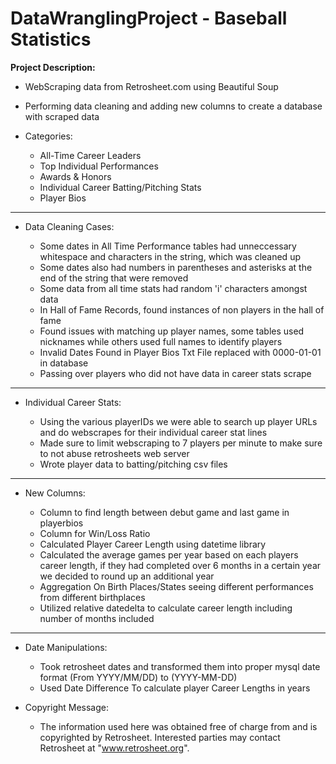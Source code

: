 # DataWranglingProject - Baseball Statistics

**Project Description:**
     
- WebScraping data from Retrosheet.com using Beautiful Soup

- Performing data cleaning and adding new columns to create a database with scraped data

- Categories:

     - All-Time Career Leaders
     - Top Individual Performances
     - Awards & Honors
     - Individual Career Batting/Pitching Stats
     - Player Bios 

---

- Data Cleaning Cases:

    - Some dates in All Time Performance tables had unneccessary whitespace and characters in the string, which was cleaned up
    - Some dates also had numbers in parentheses and asterisks at the end of the string that were removed
    - Some data from all time stats had random 'i' characters amongst data
    - In Hall of Fame Records, found instances of non players in the hall of fame
    - Found issues with matching up player names, some tables used nicknames while others used full names to identify players
    - Invalid Dates Found in Player Bios Txt File replaced with 0000-01-01 in database
    - Passing over players who did not have data in career stats scrape

---

- Individual Career Stats:
     
     - Using the various playerIDs we were able to search up player URLs and do webscrapes for their individual career stat lines
     - Made sure to limit webscraping to 7 players per minute to make sure to not abuse retrosheets web server
     - Wrote player data to batting/pitching csv files


--- 


- New Columns:

    - Column to find length between debut game and last game in playerbios
    - Column for Win/Loss Ratio
    - Calculated Player Career Length using datetime library
    - Calculated the average games per year based on each players career length, if they had completed over 6 months in a certain 
year we decided to round up an additional year
    - Aggregation On Birth Places/States seeing different performances from different birthplaces
    - Utilized relative datedelta to calculate career length including number of months included

  
---
    
- Date Manipulations:
  - Took retrosheet dates and transformed them into proper mysql date format (From YYYY/MM/DD) to (YYYY-MM-DD)
  - Used Date Difference To calculate player Career Lengths in years

- Copyright Message:

     + The information used here was obtained free of
     charge from and is copyrighted by Retrosheet.  Interested
     parties may contact Retrosheet at "www.retrosheet.org".
